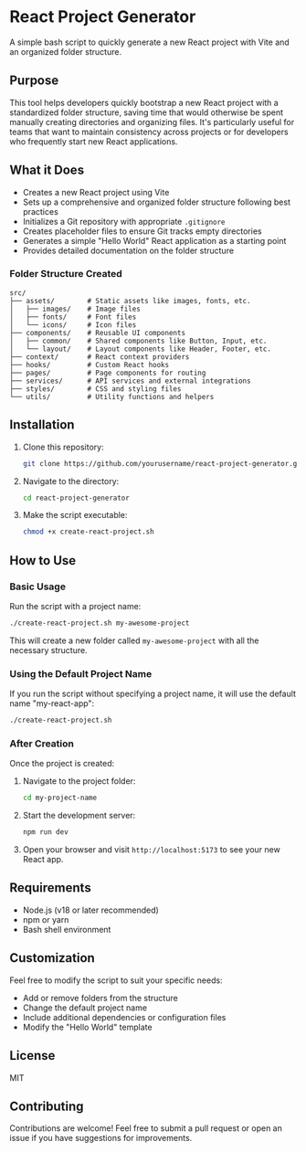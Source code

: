 # React Project Generator

A simple bash script to quickly generate a new React project with Vite and an organized folder structure.

## Purpose

This tool helps developers quickly bootstrap a new React project with a standardized folder structure, saving time that would otherwise be spent manually creating directories and organizing files. It's particularly useful for teams that want to maintain consistency across projects or for developers who frequently start new React applications.

## What it Does

- Creates a new React project using Vite
- Sets up a comprehensive and organized folder structure following best practices
- Initializes a Git repository with appropriate `.gitignore`
- Creates placeholder files to ensure Git tracks empty directories
- Generates a simple "Hello World" React application as a starting point
- Provides detailed documentation on the folder structure

### Folder Structure Created

```
src/
├── assets/        # Static assets like images, fonts, etc.
│   ├── images/    # Image files
│   ├── fonts/     # Font files
│   └── icons/     # Icon files
├── components/    # Reusable UI components
│   ├── common/    # Shared components like Button, Input, etc.
│   └── layout/    # Layout components like Header, Footer, etc.
├── context/       # React context providers
├── hooks/         # Custom React hooks
├── pages/         # Page components for routing
├── services/      # API services and external integrations
├── styles/        # CSS and styling files
└── utils/         # Utility functions and helpers
```

## Installation

1. Clone this repository:

   ```bash
   git clone https://github.com/yourusername/react-project-generator.git
   ```

2. Navigate to the directory:

   ```bash
   cd react-project-generator
   ```

3. Make the script executable:
   ```bash
   chmod +x create-react-project.sh
   ```

## How to Use

### Basic Usage

Run the script with a project name:

```bash
./create-react-project.sh my-awesome-project
```

This will create a new folder called `my-awesome-project` with all the necessary structure.

### Using the Default Project Name

If you run the script without specifying a project name, it will use the default name "my-react-app":

```bash
./create-react-project.sh
```

### After Creation

Once the project is created:

1. Navigate to the project folder:

   ```bash
   cd my-project-name
   ```

2. Start the development server:

   ```bash
   npm run dev
   ```

3. Open your browser and visit `http://localhost:5173` to see your new React app.

## Requirements

- Node.js (v18 or later recommended)
- npm or yarn
- Bash shell environment

## Customization

Feel free to modify the script to suit your specific needs:

- Add or remove folders from the structure
- Change the default project name
- Include additional dependencies or configuration files
- Modify the "Hello World" template

## License

MIT

## Contributing

Contributions are welcome! Feel free to submit a pull request or open an issue if you have suggestions for improvements.
